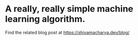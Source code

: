 # A really, really simple machine learning algorithm.

Find the related blog post at https://shivamacharya.dev/blog/
